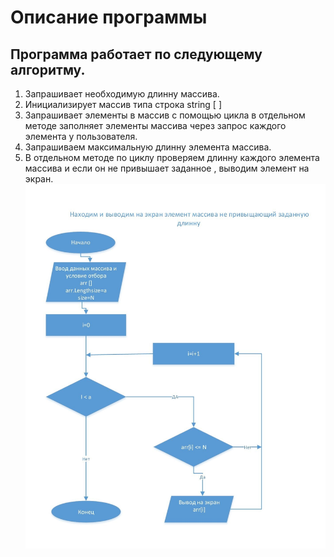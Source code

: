 # Описание программы

## Программа работает по следующему алгоритму.

1. Запрашивает необходимую длинну массива.
2. Инициализирует массив типа строка string [ ]
3. Запрашивает элементы в массив c помощью цикла в отдельном методе заполняет элементы массива через запрос каждого элемента у пользователя.
4. Запрашиваем максимальную длинну элемента массива.
5. В отдельном методе по циклу проверяем длинну каждого элемента массива и если он не привышает заданное , выводим элемент на экран.
   ![Блок схема](blockdiagram.jpg)
